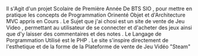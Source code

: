 Il s'Agit d'un projet Scolaire de Première Année De BTS SIO , pour mettre en pratique les concepts de Programmation Orinenté Objet et d'Architecture MVC appris en Cours .
Le Sujet que j'ai chosi est un site de vente de Jeu Video , permettant au utilisateur de se connecter et d'acheter des jeux ainsi que d'y laisser des commentaires et des notes .
Le Langage de Porgrammation Utilisé est le PHP .
Le site s'inspire directement de l'esthetique et de la forme de la Plateforme de vente de Jeu Vidéo "Steam"
